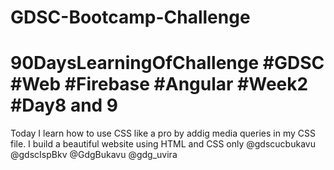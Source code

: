 # GDSC-Bootcamp-Challenge

# 90DaysLearningOfChallenge #GDSC #Web #Firebase #Angular #Week2 #Day8 and 9

Today I learn how to use CSS like a pro by addig media queries in my CSS file. I build a beautiful website using HTML and CSS only
@gdscucbukavu @gdscIspBkv @GdgBukavu @gdg_uvira
